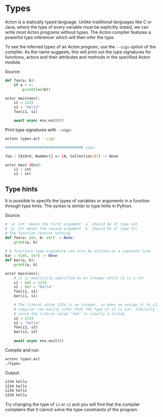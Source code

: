 # Types

Acton is a statically typed language. Unlike traditional languages like C or Java, where the type of every variable must be explicitly stated, we can write most Acton programs without types. The Acton compiler features a powerful type inferencer which will then infer the type.

To see the inferred types of an Acton program, use the `--sigs` option of the compiler. As the name suggests, this will print out the type signatures for functions, actors and their attributes and methods in the specified Acton module.

Source:
```python
def foo(a, b):
    if a > 4:
        print(len(b))

actor main(env):
    i1 = 1234
    s1 = "hello"
    foo(i1, s1)

    await async env.exit(0)
```

Print type signatures with `--sigs`:
```sh
actonc types.act --sigs

#################################### sigs:

foo : [A(Ord, Number)] => (A, Collection[B]) -> None

actor main (Env):
    i1 : int
    s1 : str
```

## Type hints

It is possible to specify the types of variables or arguments in a function through type hints. The syntax is similar to type hints in Python.

Source:
```python
# 'a: int' means the first argument `a` should be of type int
# 'b: str means the second argument `b` should be of type str
# The function returns nothing
def foo(a: int, b: str) -> None:
    print(a, b)
    
# A functions type signature can also be written on a separate line
bar : (int, str) -> None
def bar(a, b):
    print(a, b)

actor main(env):
    # i1 is explicitly specified as an integer while s1 is a str
    i1 : int = 1234
    s1 : str = "hello"
    foo(i1, s1)
    bar(i1, s1)

    # The literal value 1234 is an integer, so when we assign it to i2, the
    # compiler can easily infer that the type of i2 is int. Similarly for s2
    # since the literal value "foo" is clearly a string
    i2 = 1234
    s2 = "hello"
    foo(i2, s2)
    bar(i2, s2)
    
    await async env.exit(0)
```

Compile and run:
```sh
actonc types.act
./types
```

Output:
```sh
1234 hello
1234 hello
1234 hello
1234 hello
```

Try changing the type of `i1` or `s1` and you will find that the compiler complains that it cannot solve the type constraints of the program.
